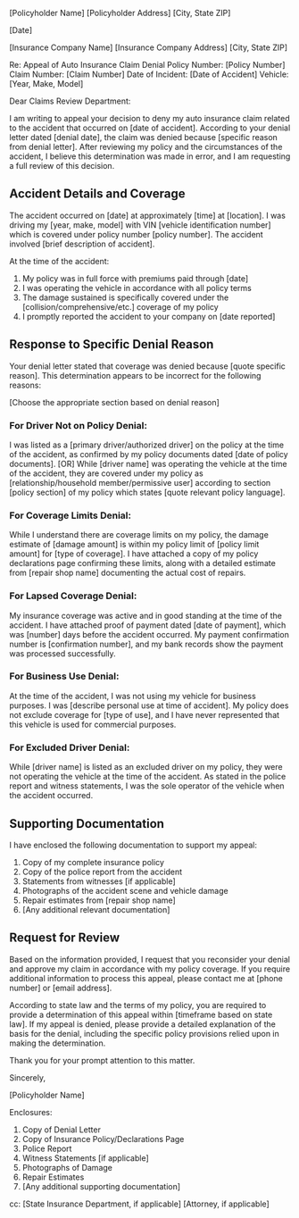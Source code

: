 [Policyholder Name]
[Policyholder Address]
[City, State ZIP]

[Date]

[Insurance Company Name]
[Insurance Company Address]
[City, State ZIP]

Re: Appeal of Auto Insurance Claim Denial
Policy Number: [Policy Number]
Claim Number: [Claim Number]
Date of Incident: [Date of Accident]
Vehicle: [Year, Make, Model]

Dear Claims Review Department:

I am writing to appeal your decision to deny my auto insurance claim related to the accident that occurred on [date of accident]. According to your denial letter dated [denial date], the claim was denied because [specific reason from denial letter]. After reviewing my policy and the circumstances of the accident, I believe this determination was made in error, and I am requesting a full review of this decision.

## Accident Details and Coverage

The accident occurred on [date] at approximately [time] at [location]. I was driving my [year, make, model] with VIN [vehicle identification number] which is covered under policy number [policy number]. The accident involved [brief description of accident].

At the time of the accident:
1. My policy was in full force with premiums paid through [date]
2. I was operating the vehicle in accordance with all policy terms
3. The damage sustained is specifically covered under the [collision/comprehensive/etc.] coverage of my policy
4. I promptly reported the accident to your company on [date reported]

## Response to Specific Denial Reason

Your denial letter stated that coverage was denied because [quote specific reason]. This determination appears to be incorrect for the following reasons:

[Choose the appropriate section based on denial reason]

### For Driver Not on Policy Denial:
I was listed as a [primary driver/authorized driver] on the policy at the time of the accident, as confirmed by my policy documents dated [date of policy documents]. [OR] While [driver name] was operating the vehicle at the time of the accident, they are covered under my policy as [relationship/household member/permissive user] according to section [policy section] of my policy which states [quote relevant policy language].

### For Coverage Limits Denial:
While I understand there are coverage limits on my policy, the damage estimate of [damage amount] is within my policy limit of [policy limit amount] for [type of coverage]. I have attached a copy of my policy declarations page confirming these limits, along with a detailed estimate from [repair shop name] documenting the actual cost of repairs.

### For Lapsed Coverage Denial:
My insurance coverage was active and in good standing at the time of the accident. I have attached proof of payment dated [date of payment], which was [number] days before the accident occurred. My payment confirmation number is [confirmation number], and my bank records show the payment was processed successfully.

### For Business Use Denial:
At the time of the accident, I was not using my vehicle for business purposes. I was [describe personal use at time of accident]. My policy does not exclude coverage for [type of use], and I have never represented that this vehicle is used for commercial purposes.

### For Excluded Driver Denial:
While [driver name] is listed as an excluded driver on my policy, they were not operating the vehicle at the time of the accident. As stated in the police report and witness statements, I was the sole operator of the vehicle when the accident occurred.

## Supporting Documentation

I have enclosed the following documentation to support my appeal:

1. Copy of my complete insurance policy
2. Copy of the police report from the accident
3. Statements from witnesses [if applicable]
4. Photographs of the accident scene and vehicle damage
5. Repair estimates from [repair shop name]
6. [Any additional relevant documentation]

## Request for Review

Based on the information provided, I request that you reconsider your denial and approve my claim in accordance with my policy coverage. If you require additional information to process this appeal, please contact me at [phone number] or [email address].

According to state law and the terms of my policy, you are required to provide a determination of this appeal within [timeframe based on state law]. If my appeal is denied, please provide a detailed explanation of the basis for the denial, including the specific policy provisions relied upon in making the determination.

Thank you for your prompt attention to this matter.

Sincerely,

[Policyholder Name]

Enclosures:
1. Copy of Denial Letter
2. Copy of Insurance Policy/Declarations Page
3. Police Report
4. Witness Statements [if applicable]
5. Photographs of Damage
6. Repair Estimates
7. [Any additional supporting documentation]

cc: [State Insurance Department, if applicable]
    [Attorney, if applicable]
